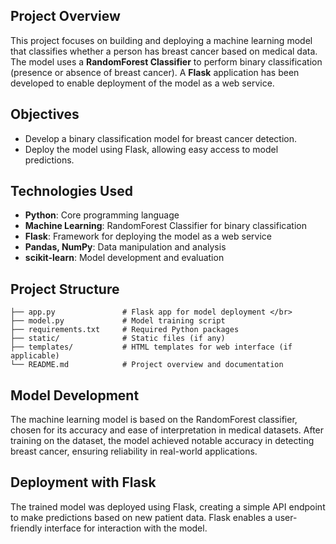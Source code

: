 ## Project Overview
This project focuses on building and deploying a machine learning model that classifies whether a person has breast cancer based on medical data. The model uses a **RandomForest Classifier** to perform binary classification (presence or absence of breast cancer). A **Flask** application has been developed to enable deployment of the model as a web service.

## Objectives
- Develop a binary classification model for breast cancer detection.
- Deploy the model using Flask, allowing easy access to model predictions.

## Technologies Used
- **Python**: Core programming language
- **Machine Learning**: RandomForest Classifier for binary classification
- **Flask**: Framework for deploying the model as a web service
- **Pandas, NumPy**: Data manipulation and analysis
- **scikit-learn**: Model development and evaluation

## Project Structure
```
├── app.py               # Flask app for model deployment </br>
├── model.py             # Model training script
├── requirements.txt     # Required Python packages
├── static/              # Static files (if any)
├── templates/           # HTML templates for web interface (if applicable)
└── README.md            # Project overview and documentation
```

## Model Development
The machine learning model is based on the RandomForest classifier, chosen for its accuracy and ease of interpretation in medical datasets. After training on the dataset, the model achieved notable accuracy in detecting breast cancer, ensuring reliability in real-world applications.

## Deployment with Flask
The trained model was deployed using Flask, creating a simple API endpoint to make predictions based on new patient data. Flask enables a user-friendly interface for interaction with the model.
